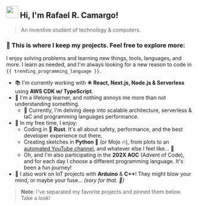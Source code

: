 ## <img src="https://media.giphy.com/media/hvRJCLFzcasrR4ia7z/giphy.gif" width="32px"> Hi, I'm Rafael R. Camargo!

> An inventive student of technology & computers.

### 📝 This is where I keep my projects. Feel free to explore more:

I enjoy solving problems and learning new things, tools, languages, and more. I learn as needed, and I'm always looking for a new reason to code in `{{ trending_programming_language }}`.

- 📚 I'm currently working with **⚛ React, Next.js, Node.js & Serverless** using **AWS CDK w/ TypeScript**.
- 🌱 I'm a lifelong learner, and nothing annoys me more than not understanding something.
  - 📖 Currently, I'm delving deep into scalable architecture, serverless & IaC and programming languages performance.
- 🎉 In my free time, I enjoy:
  - Coding in 🦀 **Rust**. It's all about safety, performance, and the best developer experience out there.
  - Creating sketches in **Python 🐍** (or Mojo 🔥), from plots to an [automated YouTube channel](https://www.youtube.com/@trendinggoesbrrr), and whatever else I feel like... 👀
  - Oh, and I'm also participating in the **202X AOC** (Advent of Code), and for each day I choose a different programming language. It's been a fun journey!
- 💬 I also work on IoT projects with **Arduino** & **C++**! They might blow your mind, or maybe your fuse... _(sory for that. 👀)_

> **Note**: I've separated my favorite projects and pinned them below. Take a look!
